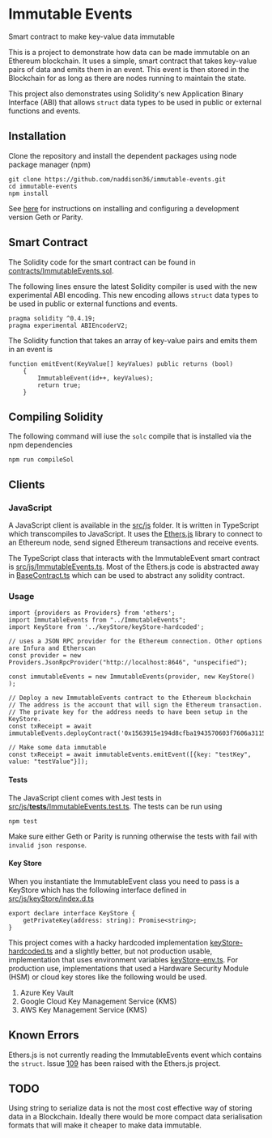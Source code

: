 # Immutable Events
Smart contract to make key-value data immutable

This is a project to demonstrate how data can be made immutable on an Ethereum blockchain. It uses a simple, smart contract that takes key-value pairs of data and emits them in an event. This event is then stored in the Blockchain for as long as there are nodes running to maintain the state.

This project also demonstrates using Solidity's new Application Binary Interface (ABI) that allows `struct` data types to be used in public or external functions and events.

## Installation

Clone the repository and install the dependent packages using node package manager (npm)
```
git clone https://github.com/naddison36/immutable-events.git
cd immutable-events
npm install
```

See [here](./scripts/README.md) for instructions on installing and configuring a development version Geth or Parity.

## Smart Contract
The Solidity code for the smart contract can be found in [contracts/ImmutableEvents.sol](./contracts/ImmutableEvents.sol).

The following lines ensure the latest Solidity compiler is used with the new experimental ABI encoding. This new encoding allows `struct` data types to be used in public or external functions and events.
```
pragma solidity ^0.4.19;
pragma experimental ABIEncoderV2;
```

The Solidity function that takes an array of key-value pairs and emits them in an event is
```
function emitEvent(KeyValue[] keyValues) public returns (bool)
    {
        ImmutableEvent(id++, keyValues);
        return true;
    }
```

## Compiling Solidity
The following command will iuse the `solc` compile that is installed via the npm dependencies
```
npm run compileSol
```

## Clients

### JavaScript
A JavaScript client is available in the [src/js](./src/js) folder. It is written in TypeScript which transcompiles to JavaScript. It uses the [Ethers.js](https://docs.ethers.io/ethers.js/html/) library to connect to an Ethereum node, send signed Ethereum transactions and receive events.

The TypeScript class that interacts with the ImmutableEvent smart contract is [src/js/ImmutableEvents.ts](./src/js/ImmutableEvents.ts). Most of the Ethers.js code is abstracted away in [BaseContract.ts](./src/js/BaseContract.ts) which can be used to abstract any solidity contract.

### Usage

```JS
import {providers as Providers} from 'ethers';
import ImmutableEvents from "../ImmutableEvents";
import KeyStore from '../keyStore/keyStore-hardcoded';

// uses a JSON RPC provider for the Ethereum connection. Other options are Infura and Etherscan
const provider = new Providers.JsonRpcProvider("http://localhost:8646", "unspecified");

const immutableEvents = new ImmutableEvents(provider, new KeyStore() );

// Deploy a new ImmutableEvents contract to the Ethereum blockchain
// The address is the account that will sign the Ethereum transaction.
// The private key for the address needs to have been setup in the KeyStore.
const txReceipt = await immutableEvents.deployContract('0x1563915e194d8cfba1943570603f7606a3115508');

// Make some data immutable
const txReceipt = await immutableEvents.emitEvent([{key: "testKey", value: "testValue"}]);
```

#### Tests
The JavaScript client comes with Jest tests in [src/js/__tests__/ImmutableEvents.test.ts](./src/js/__tests__/ImmutableEvents.test.ts). The tests can be run using
```
npm test
```

Make sure either Geth or Parity is running otherwise the tests with fail with `invalid json response`.

#### Key Store
When you instantiate the ImmutableEvent class you need to pass is a KeyStore which has the following interface defined in [src/js/keyStore/index.d.ts](./src/js/keyStore/index.d.ts)
```
export declare interface KeyStore {
    getPrivateKey(address: string): Promise<string>;
}
```

This project comes with a hacky hardcoded implementation [keyStore-hardcoded.ts](./src/js/keyStore/keyStore-hardcoded.ts) and a slightly better, but not production usable, implementation that uses environment variables [keyStore-env.ts](./src/js/keyStore/keyStore-env.ts). For production use, implementations that used a Hardware Security Module (HSM) or cloud key stores like the following would be used.
1. Azure Key Vault
2. Google Cloud Key Management Service (KMS)
3. AWS Key Management Service (KMS)

## Known Errors
Ethers.js is not currently reading the ImmutableEvents event which contains the `struct`. Issue [109](https://github.com/ethers-io/ethers.js/issues/109) has been raised with the Ethers.js project.

## TODO
Using string to serialize data is not the most cost effective way of storing data in a Blockchain. Ideally there would be more compact data serialisation formats that will make it cheaper to make data immutable.
